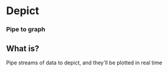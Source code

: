 # Depict

### Pipe to graph 

## What is?

Pipe streams of data to depict, and they'll be plotted in real time

